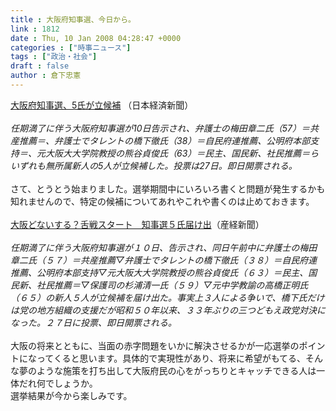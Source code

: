 ```yaml
---
title : 大阪府知事選、今日から。
link : 1812
date : Thu, 10 Jan 2008 04:28:47 +0000
categories : ["時事ニュース"]
tags : ["政治・社会"]
draft : false
author : 倉下忠憲
---
```


<A HREF="http://www.nikkei.co.jp/news/main/20080110AT5C0902A10012008.html" TARGET="_blank">大阪府知事選、5氏が立候補</A> （日本経済新聞）<BR><BR><I>任期満了に伴う大阪府知事選が10日告示され、弁護士の梅田章二氏（57）＝共産推薦＝、弁護士でタレントの橋下徹氏（38）＝自民府連推薦、公明府本部支持＝、元大阪大大学院教授の熊谷貞俊氏（63）＝民主、国民新、社民推薦＝らいずれも無所属新人の5人が立候補した。投票は27日。即日開票される。 </I><BR><BR>さて、とうとう始まりました。選挙期間中にいろいろ書くと問題が発生するかも知れませんので、特定の候補についてあれやこれや書くのは止めておきます。<BR><BR><A HREF="http://sankei.jp.msn.com/politics/local/080110/lcl0801101123004-n1.htm" TARGET="_blank">大阪どないする？舌戦スタート　知事選５氏届け出</A>（産経新聞）<BR><BR><I>任期満了に伴う大阪府知事選が１０日、告示され、同日午前中に弁護士の梅田章二氏（５７）＝共産推薦▽弁護士でタレントの橋下徹氏（３８）＝自民府連推薦、公明府本部支持▽元大阪大大学院教授の熊谷貞俊氏（６３）＝民主、国民新、社民推薦＝▽保護司の杉浦清一氏（５９）▽元中学教諭の高橋正明氏（６５）の新人５人が立候補を届け出た。事実上３人による争いで、橋下氏だけは党の地方組織の支援だが昭和５０年以来、３３年ぶりの三つどもえ政党対決になった。２７日に投票、即日開票される。</I><BR><BR>大阪の将来とともに、当面の赤字問題をいかに解決させるかが一応選挙のポイントになってくると思います。具体的で実現性があり、将来に希望がもてる、そんな夢のような施策を打ち出して大阪府民の心をがっちりとキャッチできる人は一体だれ何でしょうか。<BR>選挙結果が今から楽しみです。<BR><BR><BR><br><br>
